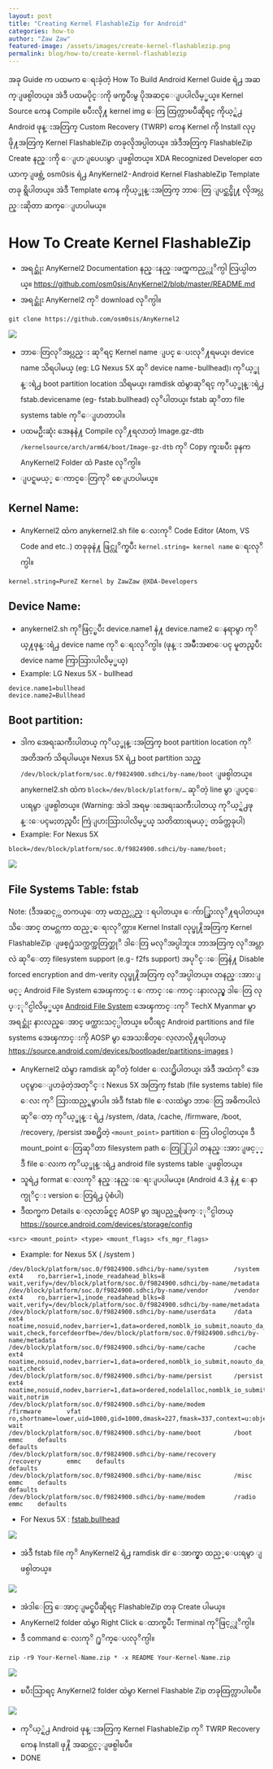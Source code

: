 ```yaml
---
layout: post
title: "Creating Kernel FlashableZip for Android"
categories: how-to
author: "Zaw Zaw"
featured-image: /assets/images/create-kernel-flashablezip.png
permalink: blog/how-to/create-kernel-flashablezip
---
```


အခု Guide က ပထမက ေရးခဲ့တဲ့ How To Build Android Kernel Guide ရဲ႕ အဆက္ျဖစ္ပါတယ္။ အဲဒီ ပထမပိုင္းကို ဖက္ၿပီးမွ ပိုအဆင္ေျပပါလိမ့္မယ္။ Kernel Source ကေန Compile ၿပီးလို႔ kernel img ေတြ ထြက္လာၿပီဆိုရင္ ကိုယ့္ရဲ႕ Android ဖုန္းအတြက္ Custom Recovery (TWRP) ကေန Kernel ကို Install လုပ္ဖို႔အတြက္ Kernel FlashableZip တခုလိုအပ္ပါတယ္။ အဲဒီအတြက္ FlashableZip Create နည္းကို ေျပာျပေပးမွာ ျဖစ္ပါတယ္။ XDA Recognized Developer တေယာက္ျဖစ္တဲ့ osm0sis ရဲ႕ AnyKernel2 - Android Kernel FlashableZip Template တခု ရွိပါတယ္။ အဲဒီ Template ကေန ကိုယ့္ဖုန္းအတြက္ ဘာေတြ ျပင္ဆင္ဖို႔ လိုအပ္လည္းဆိုတာ ဆက္ေျပာပါမယ္။

# How To Create Kernel FlashableZip
- အရင္ဆုံး AnyKernel2 Documentation နည္းနည္းဖက္ၾကည့္လုိက္ပါ လြယ္ပါတယ္။ 
https://github.com/osm0sis/AnyKernel2/blob/master/README.md
- အရင္ဆုံး AnyKernel2 ကုိ download လုိက္ပါ။

```
git clone https://github.com/osm0sis/AnyKernel2
```

<img src="https://cdn-images-1.medium.com/max/800/1*Mtv_oPxSpkJTmqM0reuQjA.png" />

- ဘာေတြလုိအပ္လည္း ဆုိရင္ Kernel name ျပင္ ေပးလုိ႔ရမယ္၊ device name သိရပါမယ္ (eg: LG Nexus 5X ဆုိ device name - bullhead)၊ ကုိယ့္ဖုန္းရဲ႕ boot partition location သိရမယ္၊ ramdisk ထဲမွာဆုိရင္ ကုိယ့္ဖုန္းရဲ႕ fstab.devicename (eg- fstab.bullhead) လုိပါတယ္၊ fstab ဆုိတာ file systems table ကုိေျပာတာပါ။
- ပထမဦးဆုံး အေနနဲ႔ Compile လုိ႔ရလာတဲ့ Image.gz-dtb `/kernelsource/arch/arm64/boot/Image-gz-dtb` ကုိ Copy ကူးၿပီး ခုနက AnyKernel2 Folder ထဲ Paste လုိက္ပါ။
- ျပင္ရမယ့္ ေကာင္ေတြကုိ စေျပာပါမယ္။

## Kernel Name:
- AnyKernel2 ထဲက anykernel2.sh file ေလးကုိ Code Editor (Atom, VS Code and etc..) တခုခုနဲ႔ ဖြင္လုိက္ၿပီး `kernel.string= kernel name` ေရးလုိက္ပါ။

```
kernel.string=PureZ Kernel by ZawZaw @XDA-Developers
```

## Device Name:
- anykernel2.sh ကုိဖြင့္ၿပီး device.name1 နဲ႔ device.name2 ေနရာမွာ ကုိယ္႔ဖုန္းရဲ႕ device name ကုိ ေရးလုိက္ပါ။ (ဖုန္း အမ်ဳိးအစာေပၚ မူတည္ၿပီး device name ကြာသြားပါလိမ့္မယ္)
- Example: LG Nexus 5X - bullhead

```
device.name1=bullhead
device.name2=Bullhead
```

## Boot partition:
- ဒါက အေရးႀကီးပါတယ္ ကုိယ့္ဖုန္းအတြက္ boot partition location ကုိ အတိအက် သိရပါမယ္။ Nexus 5X ရဲ႕ boot partition သည္ `/dev/block/platform/soc.0/f9824900.sdhci/by-name/boot` ျဖစ္ပါတယ္။ anykernel2.sh ထဲက `block=/dev/block/platform/…` ဆုိတဲ့ line မွာ ျပင္ေပးရမွာ ျဖစ္ပါတယ္။
(Warning: အဲဒါ အရမ္းအေရးႀကီးပါတယ္ ကုိယ့္ရဲ႕ဖုန္းေပၚမႈတည္ၿပီး ကြဲျပားသြားပါလိမ့္မယ္ သတိထားရမယ့္ တခ်က္တခုပါ)
- Example: For Nexus 5X

```
block=/dev/block/platform/soc.0/f9824900.sdhci/by-name/boot;
```

<img src= "https://cdn-images-1.medium.com/max/800/1*Q6PUEF1pMX8yrFjEVcjv7Q.png" />

## File Systems Table: fstab
Note: (ဒီအဆင့္က တကယ္ေတာ့ မထည့္လည္း ရပါတယ္။ ေက်ာ္သြားလုိ႔ရပါတယ္။ သိေအာင္ တမင္တကာ ထည့္ေရးလုိက္တာ။ Kernel Install လုပ္ဖု႔ိအတြက္ Kernel FlashableZip ျဖစ္႐ုံသက္သက္အတြက္ဆုိ ဒါေတြ မလုိအပ္ပါဘူး။ ဘာအတြက္ လုိအပ္တာလဲ ဆုိေတာ့ filesystem support (e.g - f2fs support) အပုိင္းေတြနဲ႔ Disable forced encryption and dm-verity လုပ္ဖု႔ိအတြက္ လုိအပ္ပါတယ္။ တနည္းအားျဖင့္ Android File System အေၾကာင္း ေကာင္းေကာင္းနားလည္မွ ဒါေတြ လုပ္ႏုိင္ပါလိမ့္မယ္။ [Android File System](http://techx.com.mm/features/249-things-to-know-about-android-file-system) အေၾကာင္းကုိ TechX Myanmar မွာ အရင္ဆုံး နားလည္ေအာင္ ဖက္ထားသင့္ပါတယ္။ ၿပီးရင္ Android partitions and file systems အေၾကာင္းကို AOSP မွာ အေသးစိတ္ေလ့လာလို႔ရပါတယ္ https://source.android.com/devices/bootloader/partitions-images
)
- AnyKernel2 ထဲမွာ ramdisk ဆုိတဲ့ folder ေလး႐ွိပါတယ္၊ အဲဒီ အထဲကုိ အေပၚမွာေျပာခဲ့တဲ့အတုိင္း Nexus 5X အတြက္ fstab (file systems table) file ေလး ကုိ သြားထည့္ရမွာပါ။ အဲဒီ fstab file ေလးထဲမွာ ဘာေတြ အဓိကပါလဲဆုိေတာ့ ကုိယ့္ဖုန္း ရဲ႕ /system, /data, /cache, /firmware, /boot, /recovery, /persist အစ႐ွိတဲ့ `<mount_point>` partition ေတြ ပါဝင္ပါတယ္။ ဒီ mount_point ေတြဆုိတာ filesystem path ေတြြြပါ တနည္းအားျဖင့္္ ဒီ file ေလးက ကုိယ့္ဖုန္းရဲ႕ android file systems table ျဖစ္ပါတယ္။
- သူရဲ႕ format ေလးကုိ နည္းနည္းေရးျပပါမယ္။ (Android 4.3 နဲ႔ ေနာက္ပုိင္း version ေတြရဲ႕ ပုံစံပါ)
- ဒီထက္မက Details ေလ့လာခ်င္ရင္ AOSP မွာ အျပည့္အစုံဖက္ႏုိင္ပါတယ္ https://source.android.com/devices/storage/config

```
<src> <mount_point> <type> <mount_flags> <fs_mgr_flags>
```

- Example: for Nexus 5X ( /system )

```
/dev/block/platform/soc.0/f9824900.sdhci/by-name/system       /system         ext4    ro,barrier=1,inode_readahead_blks=8                             wait,verify=/dev/block/platform/soc.0/f9824900.sdhci/by-name/metadata
/dev/block/platform/soc.0/f9824900.sdhci/by-name/vendor       /vendor         ext4    ro,barrier=1,inode_readahead_blks=8                             wait,verify=/dev/block/platform/soc.0/f9824900.sdhci/by-name/metadata
/dev/block/platform/soc.0/f9824900.sdhci/by-name/userdata     /data           ext4    noatime,nosuid,nodev,barrier=1,data=ordered,nomblk_io_submit,noauto_da_alloc,errors=panic,inode_readahead_blks=8 wait,check,forcefdeorfbe=/dev/block/platform/soc.0/f9824900.sdhci/by-name/metadata
/dev/block/platform/soc.0/f9824900.sdhci/by-name/cache        /cache          ext4    noatime,nosuid,nodev,barrier=1,data=ordered,nomblk_io_submit,noauto_da_alloc,errors=panic wait,check
/dev/block/platform/soc.0/f9824900.sdhci/by-name/persist      /persist        ext4    noatime,nosuid,nodev,barrier=1,data=ordered,nodelalloc,nomblk_io_submit,errors=panic wait,notrim
/dev/block/platform/soc.0/f9824900.sdhci/by-name/modem        /firmware       vfat    ro,shortname=lower,uid=1000,gid=1000,dmask=227,fmask=337,context=u:object_r:firmware_file:s0        wait
/dev/block/platform/soc.0/f9824900.sdhci/by-name/boot         /boot           emmc    defaults                                                        defaults
/dev/block/platform/soc.0/f9824900.sdhci/by-name/recovery     /recovery       emmc    defaults                                                        defaults
/dev/block/platform/soc.0/f9824900.sdhci/by-name/misc         /misc           emmc    defaults                                                        defaults
/dev/block/platform/soc.0/f9824900.sdhci/by-name/modem        /radio          emmc    defaults               
```

- For Nexus 5X : [fstab.bullhead](https://android.googlesource.com/device/lge/bullhead/+/oreo-r6-release/fstab.bullhead)

<img src="https://cdn-images-1.medium.com/max/800/1*8d91QeQy0FkwzDb81utVWg.png" />

- အဲဒီ fstab file ကုိ AnyKernel2 ရဲ႕ ramdisk dir ေအာက္မွာ ထည့္ေပးရမွာ ျဖစ္ပါတယ္။

<img src="https://cdn-images-1.medium.com/max/800/1*HS3KrXSTkWsBI-j1jUFnQQ.png" />

- အဲဒါေတြ ေအာင္ျမင္ၿပီဆိုရင္ FlashableZip တခု Create ပါမယ္။
- AnyKernel2 folder ထဲမွာ Right Click ေထာက္ၿပီး Terminal ကုိဖြင့္လုိက္ပါ။
- ဒီ command ေလးကုိ ႐ုိက္ေပးလုိက္ပါ။

```
zip -r9 Your-Kernel-Name.zip * -x README Your-Kernel-Name.zip
```

<img src="https://cdn-images-1.medium.com/max/800/1*o_Sz0SNsQvZIo0UB8oCrSA.png" />

- ၿပီးသြာရင္ AnyKernel2 folder ထဲမွာ Kernel Flashable Zip တခုထြက္လာပါၿပီ။

<img src="https://cdn-images-1.medium.com/max/800/1*9pYZldzILwgx7FvJJbGD-A.png" />

- ကုိယ့္ရဲ႕ Android ဖုန္းအတြက္ Kernel FlashableZip ကုိ TWRP Recovery ကေန Install ဖု႔ိ အဆင္သင့္ျဖစ္ပါၿပီ။
- DONE
